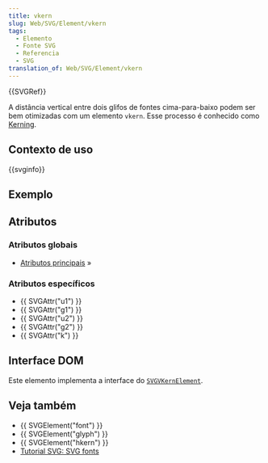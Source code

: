 ```yaml
---
title: vkern
slug: Web/SVG/Element/vkern
tags:
  - Elemento
  - Fonte SVG
  - Referencia
  - SVG
translation_of: Web/SVG/Element/vkern
---
```

{{SVGRef}}

A distância vertical entre dois glifos de fontes cima-para-baixo podem ser bem otimizadas com um elemento `vkern`. Esse processo é conhecido como [Kerning](http://en.wikipedia.org/wiki/Kerning).

## Contexto de uso

{{svginfo}}

## Exemplo

## Atributos

### Atributos globais

- [Atributos principais](/pt-BR/SVG/Attribute#Core) »

### Atributos específicos

- {{ SVGAttr("u1") }}
- {{ SVGAttr("g1") }}
- {{ SVGAttr("u2") }}
- {{ SVGAttr("g2") }}
- {{ SVGAttr("k") }}

## Interface DOM

Este elemento implementa a interface do [`SVGVKernElement`](/pt-BR/DOM/SVGVKernElement).

## Veja também

- {{ SVGElement("font") }}
- {{ SVGElement("glyph") }}
- {{ SVGElement("hkern") }}
- [Tutorial SVG: SVG fonts](/pt-BR/SVG/Tutorial/SVG_fonts)
